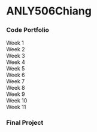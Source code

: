 # ANLY506Chiang


### Code Portfolio

Week 1 </br>
Week 2 </br>
Week 3 </br>
Week 4 </br>
Week 5 </br>
Week 6 </br>
Week 7 </br>
Week 8 </br>
Week 9 </br>
Week 10 </br>
Week 11 </br>

### Final Project
